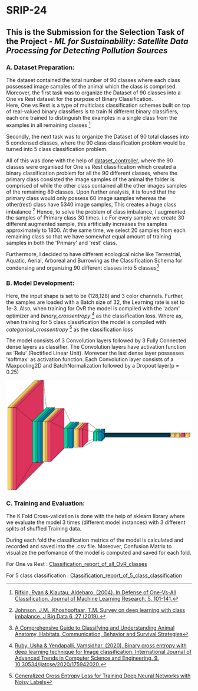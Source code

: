 # SRIP-24
## This is the Submission for the Selection Task of the Project - *ML for Sustainability: Satellite Data Processing for Detecting Pollution Sources*
### A. Dataset Preparation: 
  The dataset contained the total number of 90 classes where each class possessed image samples of the animal which the class is comprised.
  Moreover, the first task was to organize the Dataset of 90 classes into a One vs Rest dataset for the purpose of Binary Classification.                           
  Here, One vs Rest is a type of multiclass classification schemes built on top of real-valued binary classifiers is to train N different binary classifiers, each one trained to distinguish the examples in a single class from the examples in all remaining classes [^1]

  Secondly, the next task was to organize the Dataset of 90 total classes into 5 condensed classes, where the 90 class classification problem would be turned into 5 class classification problem.

  All of this was done with the help of [dataset_controller](dataset_controller.ipynb), where the 90 classes were organised for One vs Rest classification which created a binary classification problem for all the 90 different classes, where the primary class consisted the image samples of the animal the folder is comprised of while the other class contained all the other images samples of the remaining 89 classes. Upon further analysis, it is found that the primary class would only possess 60 image samples whereas the other(rest) class have 5340 image samples, This creates a huge class imbalance [^2]
Hence, to solve the problem of class imbalance, I augmented the samples of Primary class 30 times. i.e For every sample we create 30 different augmented sample, this artificially increases the samples approximately to 1800. At the same time, we select 20 samples from each remaining class so that we have somewhat equal amount of training samples in both the 'Primary' and 'rest' class.

Furthermore, I decided to have different ecological niche like Terrestrial, Aquatic, Aerial, Arboreal and Burrowing as the Classification Schema for condensing and organizing 90 different classes into 5 classes[^3]

### B. Model Development:
  Here, the input shape is set to be (128,128) and 3 color channels. Further, the samples are loaded with a Batch size of 32, the Learning rate is set to 1e-3. Also, when training for OvR the model is compiled with the 'adam' optimizer and _binary_crossentropy_ [^4] as the classification loss. Where as, when training for 5 class classification the model is compiled with  _categorical_crossentropy_ [^5] as the classification loss

The model consists of 3 Convolution layers followed by 3 Fully Connected dense layers as classifier. The Convolution layers have activation function as 'Relu' (Rectified Linear Unit). Morevoer the last dense layer possesses 'softmax' as activation function. Each Convolution layer consists of a Maxpooling2D and BatchNormalization followed by a Dropout layer(p = 0.25)

![Architecture of Custom CNN model](https://github.com/Abeey04/SRIP-24/blob/main/Visualize_Convolution_layer/Architecture%20of%20Custom%20CNN%20model.png?raw=true)

### C. Training and Evaluation:
  The K Fold Cross-validation is done with the help of sklearn library where we evaluate the model 3 times (different model instances) with 3 different splits of shuffled Training data. 

During each fold the classification metrics of the model is calculated and recorded and saved into the .csv file. Moreover, Confusion Matrix to visualize the perfomance of the model is computed and saved for each fold.

For One vs Rest : [Classification_report_of_all_OvR_classes](https://github.com/Abeey04/SRIP-24/blob/5066b114f224951d31403c142cca726d3fd87986/One%20vs%20Rest%20Classification/Classification_report_of_all_OvR_classes.csv)

For 5 class classification : [Classification_report_of_5_class_classification](https://github.com/Abeey04/SRIP-24/blob/5066b114f224951d31403c142cca726d3fd87986/5_class_classification/Classification_report_of_5_class_classification.csv)



  [^1]: [Rifkin, Ryan & Klautau, Aldebaro. (2004). In Defense of One-Vs-All Classification. Journal of Machine Learning Research. 5. 101-141.](https://www.researchgate.net/publication/220320940_In_Defense_of_One-Vs-All_Classification)
  [^2]: [Johnson, J.M., Khoshgoftaar, T.M. Survey on deep learning with class imbalance. J Big Data 6, 27 (2019).](https://doi.org/10.1186/s40537-019-0192-5)
  [^3]: [A Comprehensive Guide to Classifying and Understanding Animal Anatomy, Habitats, Communication, Behavior and Survival Strategies](https://www.scribd.com/document/246340404/Classification-of-Animals-Based-on-Their-Habitat) 
  [^4]: [Ruby, Usha & Yendapalli, Vamsidhar. (2020). Binary cross entropy with deep learning technique for Image classification. International Journal of Advanced Trends in Computer Science and Engineering. 9. 10.30534/ijatcse/2020/175942020.](https://www.researchgate.net/publication/344854379_Binary_cross_entropy_with_deep_learning_technique_for_Image_classification)
  [^5]: [Generalized Cross Entropy Loss for Training Deep Neural Networks with Noisy Labels](https://doi.org/10.48550/arXiv.1805.07836)

